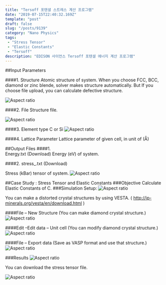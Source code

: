 ```yaml
---
title: "Tersoff 포텐셜 스트레스 계산 프로그램"
date: "2019-07-15T22:40:32.169Z"
template: "post"
draft: false
slug: "/posts/9139"
category: "Nano Physics"
tags: 
 - "Stress Tensor"
 - "Elastic Constants"
 - "Tersoff"
description: "EDISON 사이언스 Tersoff 포텐셜 에너지 계산 프로그램"
---
```


##Input Parameters

####1.  Structure
Atomic structure of system. When you choose FCC, BCC, diamond or zinc blende, solver makes structure automatically. But If you choose file upload, you can calculate defective structure.

![Aspect ratio](/media/POST/9139/0.jpg)


####2.  File 
Structure file. 

![Aspect ratio](/media/POST/9139/1.jpg)

####3. Element type 
C or Si
![Aspect ratio](/media/POST/9139/2.jpg)


####4. Lattice Parameter
Lattice parameter of given cell, in unit of (Å)


##Output Files
####1.  
Energy.txt (Download) Energy (eV) of system.

####2. 
stress_.txt (Download)

Stress (kBar) tensor of system.
![Aspect ratio](/media/POST/9139/3.jpg)

##Case Study : Stress Tensor and Elastic Constants
###Objective
Calculate Elastic Constants of C.
###Simulation Setup:
![Aspect ratio](/media/POST/9139/4.jpg)

You can make a distorted crystal structures by using VESTA. ( http://jp-minerals.org/vesta/en/download.html )

####File – New Structure
(You can make diamond crystal structure.)
![Aspect ratio](/media/POST/9139/5.jpg)

####Edit –Edit data – Unit cell
(You can modify diamond crystal structure.)
![Aspect ratio](/media/POST/9139/6.jpg)

####File – Export data
(Save as VASP format and use that structure.)
![Aspect ratio](/media/POST/9139/7.jpg)

###Results
![Aspect ratio](/media/POST/9139/8.jpg)

You can download the stress tensor file.

![Aspect ratio](/media/POST/9139/9.jpg)
 
